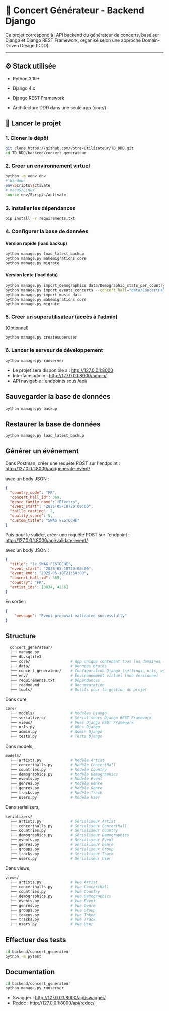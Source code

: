 # 🎵 Concert Générateur - Backend Django

Ce projet correspond à l’API backend du générateur de concerts, basé sur Django et Django REST Framework, organisé selon une approche Domain-Driven Design (DDD).

---

## ⚙️ Stack utilisée

- Python 3.10+
- Django 4.x
- Django REST Framework

- Architecture DDD dans une seule app (core/)

## 🚀 Lancer le projet

### 1. Cloner le dépôt

```bash
git clone https://github.com/votre-utilisateur/TD_DDD.git
cd TD_DDD/backend/concert_generateur
```

### 2. Créer un environnement virtuel

```bash
python -m venv env
# Windows
env\Scripts\activate
# macOS/Linux
source env/Scripts/activate
```

### 3. Installer les dépendances

```bash
pip install -r requirements.txt
```

### 4. Configurer la base de données

#### Version rapide (load backup)

```bash
python manage.py load_latest_backup
python manage.py makemigrations core
python manage.py migrate
```

#### Version lente (load data)

```bash
python manage.py import_demographics data/Demographic_stats_per_country.csv
python manage.py import_events_concerts --concert_hall="data/ConcertHall.csv" --event="data/EventsData.csv"
python manage.py import_music_data
python manage.py makemigrations core
python manage.py migrate
```

### 5. Créer un superutilisateur (accès à l’admin)

(Optionnel)
```bash
python manage.py createsuperuser

```

### 6. Lancer le serveur de développement

```bash
python manage.py runserver

```

- Le projet sera disponible à : http://127.0.0.1:8000
- Interface admin : http://127.0.0.1:8000/admin/
- API navigable : endpoints sous /api/

## Sauvegarder la base de données

```bash
python manage.py backup
```

## Restaurer la base de données

```bash
python manage.py load_latest_backup
```

## Générer un événement

Dans Postman, créer une requête POST sur l'endpoint : http://127.0.0.1:8000/api/generate-event/

avec un body JSON :

```json
{
  "country_code": "FR",
  "concert_hall_id": 369,
  "genre_family_name": "Electro",
  "event_start": "2025-05-18T20:00:00",
  "taille_casting": 2,
  "quality_score": 5,
  "custom_title": "SWAG FESTOCHE"
}
```

Puis pour le valider, créer une requête POST sur l'endpoint : http://127.0.0.1:8000/api/validate-event/

avec un body JSON :

```json
{
  "title": "le SWAG FESTOCHE",
  "event_start": "2025-05-18T20:00:00",
  "event_end": "2025-05-18T21:54:00",
  "concert_hall_id": 369,
  "country": "FR",
  "artist_ids": [3834, 4236]
}
```

En sortie :

```json
{
    "message": "Event proposal validated successfully"
}
```

## Structure

```bash
  concert_generateur/
  ├── manage.py
  ├── db.sqlite3
  ├── core/                  # App unique contenant tous les domaines (users, artists, events, etc.)
  ├── data/                  # Données brutes
  ├── concert_generateur/    # Configuration Django (settings, urls, wsgi...)
  ├── env/                   # Environnement virtuel (non versionné)
  ├── requirements.txt       # Dépendances
  ├── readme.md              # Documentation
  ├── tools/                 # Outils pour la gestion du projet

```

Dans core,

```bash
core/
  ├── models/                # Modèles Django
  ├── serializers/           # Sérialiseurs Django REST Framework
  ├── views/                 # Vues Django REST Framework
  ├── urls.py                # URLs Django
  ├── admin.py               # Admin Django
  ├── tests.py               # Tests Django
```

Dans models,

```bash
models/
  ├── artists.py             # Modèle Artist
  ├── concerthalls.py        # Modèle ConcertHall
  ├── countries.py           # Modèle Country
  ├── demographics.py        # Modèle Demographics
  ├── events.py              # Modèle Event
  ├── genres.py              # Modèle Genre
  ├── genres.py              # Modèle Genre
  ├── tracks.py              # Modèle Track
  ├── users.py               # Modèle User
```

Dans serializers,

```bash
serializers/
  ├── artists.py             # Sérialiseur Artist
  ├── concerthalls.py        # Sérialiseur ConcertHall
  ├── countries.py           # Sérialiseur Country
  ├── demographics.py        # Sérialiseur Demographics
  ├── events.py              # Sérialiseur Event
  ├── genres.py              # Sérialiseur Genre
  ├── groups.py              # Sérialiseur Group
  ├── tracks.py              # Sérialiseur Track
  ├── users.py               # Sérialiseur User
```

Dans views,

```bash
views/
  ├── artists.py             # Vue Artist
  ├── concerthalls.py        # Vue ConcertHall
  ├── countries.py           # Vue Country
  ├── demographics.py        # Vue Demographics
  ├── events.py              # Vue Event
  ├── genres.py              # Vue Genre
  ├── groups.py              # Vue Group
  ├── tokens.py              # Vue Token
  ├── tracks.py              # Vue Track
  ├── users.py               # Vue User
```

## Effectuer des tests

```bash
cd backend/concert_generateur
python -m pytest
```

## Documentation

```bash
cd backend/concert_generateur
python manage.py runserver
```

- Swagger : http://127.0.0.1:8000/api/swagger/
- Redoc : http://127.0.0.1:8000/api/redoc/
